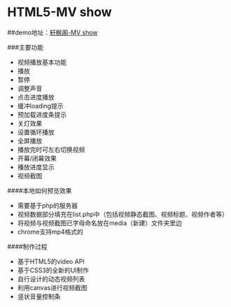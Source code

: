 HTML5-MV show
==========

##demo地址：[轩枫阁-MV show](http://www.xuanfengge.com/funny/html5/video/)

###主要功能

- 视频播放基本功能
- 播放
- 暂停
- 调整声音
- 点击进度播放
- 缓冲loading提示
- 预加载进度条提示
- 关灯效果
- 设置循环播放
- 全屏播放
- 播放完时可左右切换视频
- 开幕/闭幕效果
- 播放进度显示
- 视频截图

####本地如何预览效果
- 需要基于php的服务器
- 视频数据部分填充在list.php中（包括视频静态截图、视频标题、视频作者等）
- 将视频与视频截图已字母命名放在media（新建）文件夹里边
- chrome支持mp4格式的


####制作过程
- 基于HTML5的video API
- 基于CSS3的全新的UI制作
- 自行设计的动态视频列表
- 利用canvas进行视频截图
- 竖状音量控制条
